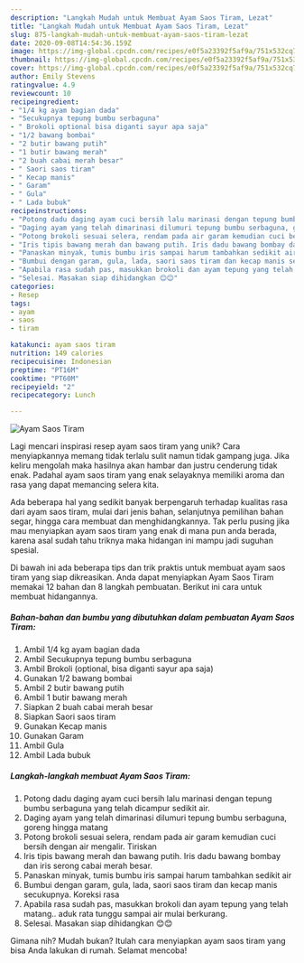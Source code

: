 ```yaml
---
description: "Langkah Mudah untuk Membuat Ayam Saos Tiram, Lezat"
title: "Langkah Mudah untuk Membuat Ayam Saos Tiram, Lezat"
slug: 875-langkah-mudah-untuk-membuat-ayam-saos-tiram-lezat
date: 2020-09-08T14:54:36.159Z
image: https://img-global.cpcdn.com/recipes/e0f5a23392f5af9a/751x532cq70/ayam-saos-tiram-foto-resep-utama.jpg
thumbnail: https://img-global.cpcdn.com/recipes/e0f5a23392f5af9a/751x532cq70/ayam-saos-tiram-foto-resep-utama.jpg
cover: https://img-global.cpcdn.com/recipes/e0f5a23392f5af9a/751x532cq70/ayam-saos-tiram-foto-resep-utama.jpg
author: Emily Stevens
ratingvalue: 4.9
reviewcount: 10
recipeingredient:
- "1/4 kg ayam bagian dada"
- "Secukupnya tepung bumbu serbaguna"
- " Brokoli optional bisa diganti sayur apa saja"
- "1/2 bawang bombai"
- "2 butir bawang putih"
- "1 butir bawang merah"
- "2 buah cabai merah besar"
- " Saori saos tiram"
- " Kecap manis"
- " Garam"
- " Gula"
- " Lada bubuk"
recipeinstructions:
- "Potong dadu daging ayam cuci bersih lalu marinasi dengan tepung bumbu serbaguna yang telah dicampur sedikit air."
- "Daging ayam yang telah dimarinasi dilumuri tepung bumbu serbaguna, goreng hingga matang"
- "Potong brokoli sesuai selera, rendam pada air garam kemudian cuci bersih dengan air mengalir. Tiriskan"
- "Iris tipis bawang merah dan bawang putih. Iris dadu bawang bombay dan iris serong cabai merah besar."
- "Panaskan minyak, tumis bumbu iris sampai harum tambahkan sedikit air"
- "Bumbui dengan garam, gula, lada, saori saos tiram dan kecap manis secukupnya. Koreksi rasa"
- "Apabila rasa sudah pas, masukkan brokoli dan ayam tepung yang telah matang.. aduk rata tunggu sampai air mulai berkurang."
- "Selesai. Masakan siap dihidangkan 😊😊"
categories:
- Resep
tags:
- ayam
- saos
- tiram

katakunci: ayam saos tiram 
nutrition: 149 calories
recipecuisine: Indonesian
preptime: "PT16M"
cooktime: "PT60M"
recipeyield: "2"
recipecategory: Lunch

---
```



![Ayam Saos Tiram](https://img-global.cpcdn.com/recipes/e0f5a23392f5af9a/751x532cq70/ayam-saos-tiram-foto-resep-utama.jpg)

Lagi mencari inspirasi resep ayam saos tiram yang unik? Cara menyiapkannya memang tidak terlalu sulit namun tidak gampang juga. Jika keliru mengolah maka hasilnya akan hambar dan justru cenderung tidak enak. Padahal ayam saos tiram yang enak selayaknya memiliki aroma dan rasa yang dapat memancing selera kita.

Ada beberapa hal yang sedikit banyak berpengaruh terhadap kualitas rasa dari ayam saos tiram, mulai dari jenis bahan, selanjutnya pemilihan bahan segar, hingga cara membuat dan menghidangkannya. Tak perlu pusing jika mau menyiapkan ayam saos tiram yang enak di mana pun anda berada, karena asal sudah tahu triknya maka hidangan ini mampu jadi suguhan spesial.




Di bawah ini ada beberapa tips dan trik praktis untuk membuat ayam saos tiram yang siap dikreasikan. Anda dapat menyiapkan Ayam Saos Tiram memakai 12 bahan dan 8 langkah pembuatan. Berikut ini cara untuk membuat hidangannya.

<!--inarticleads1-->

##### Bahan-bahan dan bumbu yang dibutuhkan dalam pembuatan Ayam Saos Tiram:

1. Ambil 1/4 kg ayam bagian dada
1. Ambil Secukupnya tepung bumbu serbaguna
1. Ambil  Brokoli (optional, bisa diganti sayur apa saja)
1. Gunakan 1/2 bawang bombai
1. Ambil 2 butir bawang putih
1. Ambil 1 butir bawang merah
1. Siapkan 2 buah cabai merah besar
1. Siapkan  Saori saos tiram
1. Gunakan  Kecap manis
1. Gunakan  Garam
1. Ambil  Gula
1. Ambil  Lada bubuk




<!--inarticleads2-->

##### Langkah-langkah membuat Ayam Saos Tiram:

1. Potong dadu daging ayam cuci bersih lalu marinasi dengan tepung bumbu serbaguna yang telah dicampur sedikit air.
1. Daging ayam yang telah dimarinasi dilumuri tepung bumbu serbaguna, goreng hingga matang
1. Potong brokoli sesuai selera, rendam pada air garam kemudian cuci bersih dengan air mengalir. Tiriskan
1. Iris tipis bawang merah dan bawang putih. Iris dadu bawang bombay dan iris serong cabai merah besar.
1. Panaskan minyak, tumis bumbu iris sampai harum tambahkan sedikit air
1. Bumbui dengan garam, gula, lada, saori saos tiram dan kecap manis secukupnya. Koreksi rasa
1. Apabila rasa sudah pas, masukkan brokoli dan ayam tepung yang telah matang.. aduk rata tunggu sampai air mulai berkurang.
1. Selesai. Masakan siap dihidangkan 😊😊




Gimana nih? Mudah bukan? Itulah cara menyiapkan ayam saos tiram yang bisa Anda lakukan di rumah. Selamat mencoba!
